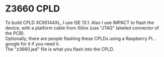 # Z3660 CPLD

To build CPLD XC95144XL, I use ISE 13.1. Also I use IMPACT to flash the device, with a platform cable from Xilinx (use "JTAG" labeled connector of the PCB).
<br>Optionally, there are people flashing these CPLDs using a Raspberry Pi... google for it if you need it.
<br>The "z3660.jed" file is what you flash into the CPLD.